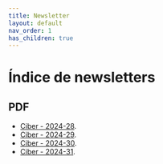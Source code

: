 ```yaml
---
title: Newsletter
layout: default
nav_order: 1
has_children: true
---
```


# Índice de newsletters

## PDF

- [Ciber - 2024-28](/doc/refs/ciber/pdfs/newsletter-2024-28.pdf).
- [Ciber - 2024-29](/doc/refs/ciber/pdfs/newsletter-2024-29.pdf).
- [Ciber - 2024-30](/doc/refs/ciber/pdfs/newsletter-2024-30.pdf).
- [Ciber - 2024-31](/doc/refs/ciber/pdfs/newsletter-2024-31.pdf).

